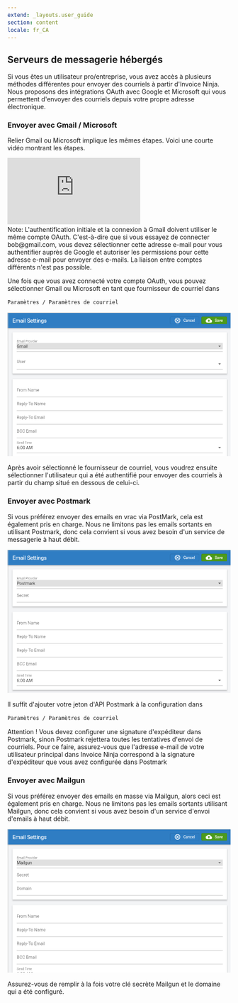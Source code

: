 ```yaml
---
extend: _layouts.user_guide
section: content
locale: fr_CA
---
```


## Serveurs de messagerie hébergés

Si vous êtes un utilisateur pro/entreprise, vous avez accès à plusieurs méthodes différentes pour envoyer des courriels à partir d'Invoice Ninja. Nous proposons des intégrations OAuth avec Google et Microsoft qui vous permettent d'envoyer des courriels depuis votre propre adresse électronique.

### Envoyer avec Gmail / Microsoft

Relier Gmail ou Microsoft implique les mêmes étapes. Voici une courte vidéo montrant les étapes.

<div class="video_container">
<iframe class="video" src="https://www.youtube.com/embed/dU48fu3tmS0" title="Lecteur vidéo YouTube" frameborder="0" allow="accelerometer; autoplay; clipboard-write; encrypted-media; gyroscope; picture-in-picture" allowfullscreen></iframe>
</div>

<x-info>
Note: L'authentification initiale et la connexion à Gmail doivent utiliser le même compte OAuth. C'est-à-dire que si vous essayez de connecter bob@gmail.com, vous devez sélectionner cette adresse e-mail pour vous authentifier auprès de Google et autoriser les permissions pour cette adresse e-mail pour envoyer des e-mails. La liaison entre comptes différents n'est pas possible.
</x-info>

Une fois que vous avez connecté votre compte OAuth, vous pouvez sélectionner Gmail ou Microsoft en tant que fournisseur de courriel dans

```bash
Paramètres / Paramètres de courriel
```

![texte alternatif](/assets/images/user_guide/gmail_config.png "Écran de configuration pour Gmail/Microsoft")

Après avoir sélectionné le fournisseur de courriel, vous voudrez ensuite sélectionner l'utilisateur qui a été authentifié pour envoyer des courriels à partir du champ situé en dessous de celui-ci.

### Envoyer avec Postmark

Si vous préférez envoyer des emails en vrac via PostMark, cela est également pris en charge. Nous ne limitons pas les emails sortants en utilisant Postmark, donc cela convient si vous avez besoin d'un service de messagerie à haut débit.

![texte alternatif](/assets/images/user_guide/postmark_config.png "Écran de configuration pour Postmark")

Il suffit d'ajouter votre jeton d'API Postmark à la configuration dans

```bash
Paramètres / Paramètres de courriel
```
<x-warning>
Attention ! Vous devez configurer une signature d'expéditeur dans Postmark, sinon Postmark rejettera toutes les tentatives d'envoi de courriels. Pour ce faire, assurez-vous que l'adresse e-mail de votre utilisateur principal dans Invoice Ninja correspond à la signature d'expéditeur que vous avez configurée dans Postmark
</x-warning>

### Envoyer avec Mailgun

Si vous préférez envoyer des emails en masse via Mailgun, alors ceci est également pris en charge. Nous ne limitons pas les emails sortants utilisant Mailgun, donc cela convient si vous avez besoin d'un service d'envoi d'emails à haut débit.

![texte alternatif](/assets/images/user_guide/mailgun_config.png "Écran de configuration pour Mailgun")

Assurez-vous de remplir à la fois votre clé secrète Mailgun et le domaine qui a été configuré.

